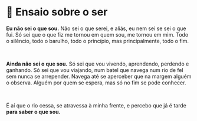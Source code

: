 # 🚢 Ensaio sobre o ser

**Eu não sei o que sou.** Não sei o que serei, e aliás, eu nem sei se sei o que fui. Só sei que o que fiz me tornou em quem sou, me tornou em mim. Todo o silêncio, todo o barulho, todo o princípio, mas principalmente, todo o fim.

<br>

**Ainda não sei o que sou.** Só sei que vou vivendo, aprendendo, perdendo e ganhando. Só sei que vou viajando, num batel que navega num rio de fel sem nunca se arrepender. Navega até se aperceber que na margem alguém o observa. Alguém por quem se espera, mas só no fim se pode conhecer.

<br>

É aí que o rio cessa, se atravessa à minha frente, e percebo que já é tarde **para saber o que sou.**